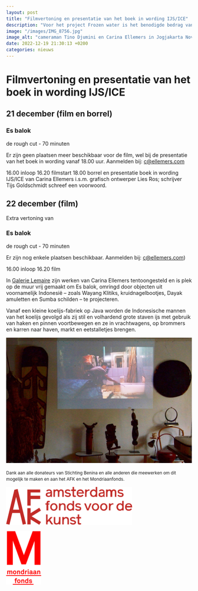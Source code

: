 ```yaml
---
layout: post
title: "Filmvertoning en presentatie van het boek in wording IJS/ICE"
description: "Voor het project Frozen water is het benodigde bedrag van op 1 februari 2021 verworven."
image: "/images/IMG_8756.jpg"
image_alt: "cameraman Tino Djumini en Carina Ellemers in Jogjakarta November 2018"
date: 2022-12-19 21:30:13 +0200
categories: nieuws
---
```


# Filmvertoning en presentatie van het boek in wording IJS/ICE

## 21 december (film en borrel)

### Es balok
de rough cut  - 70 minuten

Er zijn geen plaatsen meer beschikbaar voor de film, wel bij de presentatie van het boek in wording vanaf 18.00 uur. Aanmelden bij: <a href="mailto:c@ellemers.com">c@ellemers.com</a>

16.00 inloop
16.20 filmstart
18.00 borrel en presentatie boek in wording IJS/ICE van Carina Ellemers i.s.m. grafisch ontwerper Lies Ros; schrijver Tijs Goldschmidt schreef een voorwoord.


## 22 december (film)

Extra vertoning van

### Es balok

de rough cut  - 70 minuten

Er zijn nog enkele plaatsen beschikbaar. Aanmelden bij: <a href="mailto:c@ellemers.com">c@ellemers.com</a>)

16.00 inloop
16.20 film


In [Galerie Lemaire](https://gallery-lemaire.com/) zijn werken van Carina Ellemers tentoongesteld en is plek op de muur vrij gemaakt om Es balok, omringd door objecten uit voornamelijk Indonesië – zoals Wayang Klitiks, kruidnagelbootjes, Dayak amuletten en Sumba schilden – te projecteren.

Vanaf een kleine koelijs-fabriek op Java worden de Indonesische mannen van het koelijs gevolgd als zij stil en volhardend grote staven ijs met gebruik van haken en pinnen voortbewegen en ze in vrachtwagens, op brommers en karren naar haven, markt en eetstalletjes brengen.

<img src="/images/film-presentatie.jpg" alt="Filmvertoning" width="960">

<small>Dank aan alle donateurs van Stichting Benina en alle anderen die meewerken om dit mogelijk te maken en aan het AFK en het Mondriaanfonds.</small>

<div class="flexbox">

[<img width="342" class="donor-logo" alt="Logo Amsterdams Fonds voor de kunst AFK" src="/images/afk-logo.svg">](https://www.amsterdamsfondsvoordekunst.nl/)

[<img width="95" class="donor-logo" alt="Logo Mondriaan Fonds" src="/images/mondriaan-fonds-logo.svg">](https://www.mondriaanfonds.nl/)

</div>
